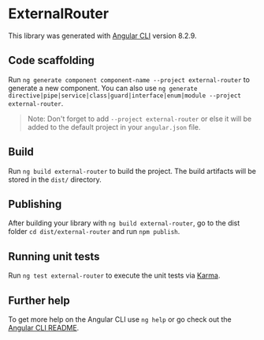# ExternalRouter

This library was generated with [Angular CLI](https://github.com/angular/angular-cli) version 8.2.9.

## Code scaffolding

Run `ng generate component component-name --project external-router` to generate a new component. You can also use `ng generate directive|pipe|service|class|guard|interface|enum|module --project external-router`.
> Note: Don't forget to add `--project external-router` or else it will be added to the default project in your `angular.json` file. 

## Build

Run `ng build external-router` to build the project. The build artifacts will be stored in the `dist/` directory.

## Publishing

After building your library with `ng build external-router`, go to the dist folder `cd dist/external-router` and run `npm publish`.

## Running unit tests

Run `ng test external-router` to execute the unit tests via [Karma](https://karma-runner.github.io).

## Further help

To get more help on the Angular CLI use `ng help` or go check out the [Angular CLI README](https://github.com/angular/angular-cli/blob/master/README.md).
